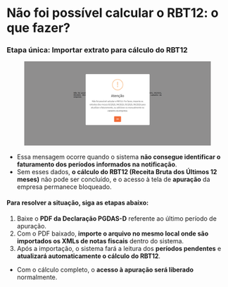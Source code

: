# Não foi possível calcular o RBT12: o que fazer?

### Etapa única: Importar extrato para cálculo do RBT12

<figure><img src="../.gitbook/assets/image (230).png" alt=""><figcaption></figcaption></figure>

* Essa mensagem ocorre quando o sistema **não consegue identificar o faturamento dos períodos informados na notificação**.
* Sem esses dados, **o cálculo do RBT12 (Receita Bruta dos Últimos 12 meses)** não pode ser concluído, e o acesso à tela de **apuração** da empresa permanece bloqueado.

#### Para resolver a situação, siga as etapas abaixo:

1. Baixe o **PDF da Declaração PGDAS-D** referente ao último período de apuração.
2. Com o PDF baixado, **importe o arquivo no mesmo local onde são importados os XMLs de notas fiscais** dentro do sistema.
3. Após a importação, o sistema fará a leitura dos **períodos pendentes** e **atualizará automaticamente o cálculo do RBT12**.

* Com o cálculo completo, o **acesso à apuração será liberado** normalmente.
